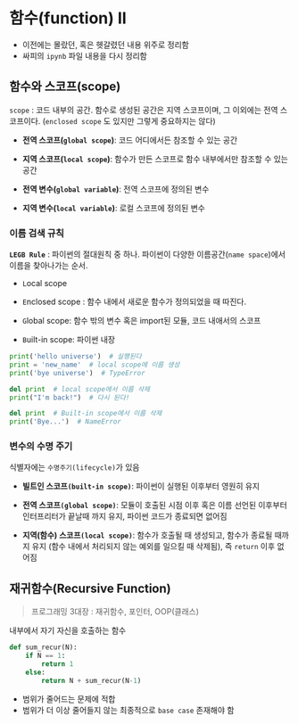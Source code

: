 # 함수(function) II

- 이전에는 몰랐던, 혹은 헷갈렸던 내용 위주로 정리함
- 싸피의 `ipynb` 파일 내용을 다시 정리함

## 함수와 스코프(scope)

`scope` : 코드 내부의 공간. 함수로 생성된 공간은 지역 스코프이며, 그 이외에는 전역 스코프이다. (`enclosed scope` 도 있지만 그렇게 중요하지는 않다)

- **전역 스코프(`global scope`)**: 코드 어디에서든 참조할 수 있는 공간
- **지역 스코프(`local scope`)**: 함수가 만든 스코프로 함수 내부에서만 참조할 수 있는 공간

- **전역 변수(`global variable`)**: 전역 스코프에 정의된 변수
- **지역 변수(`local variable`)**: 로컬 스코프에 정의된 변수



### 이름 검색 규칙

**`LEGB Rule`** : 파이썬의 절대원칙 중 하나. 파이썬이 다양한 이름공간(`name space`)에서 이름을 찾아나가는 순서.

- `L`ocal scope

- `E`nclosed scope : 함수 내에서 새로운 함수가 정의되었을 때 따진다.

- `G`lobal scope: 함수 밖의 변수 혹은 import된 모듈, 코드 내애서의 스코프

- `B`uilt-in scope: 파이썬 내장

```python
print('hello universe')  # 실행된다
print = 'new_name'  # local scope에 이름 생성
print('bye universe')  # TypeError

del print  # local scope에서 이름 삭제
print("I'm back!")  # 다시 된다!

del print  # Built-in scope에서 이름 삭제
print('Bye...')  # NameError
```

### 변수의 수명 주기

식별자에는 `수명주기(lifecycle)`가 있음

- **빌트인 스코프`(built-in scope)`**: 파이썬이 실행된 이후부터 영원히 유지

- **전역 스코프`(global scope)`**: 모듈이 호출된 시점 이후 혹은 이름 선언된 이후부터 인터프리터가 끝날때 까지 유지, 파이썬 코드가 종료되면 없어짐

- **지역(함수) 스코프`(local scope)`**: 함수가 호출될 때 생성되고, 함수가 종료될 때까지 유지 (함수 내에서 처리되지 않는 예외를 일으킬 때 삭제됨), 즉 `return` 이후 없어짐

## 재귀함수(Recursive Function)

> 프로그래밍 3대장 : 재귀함수, 포인터, OOP(클래스)

내부에서 자기 자신을 호출하는 함수

```python
def sum_recur(N):
    if N == 1:
        return 1
    else:
        return N + sum_recur(N-1)
```

- 범위가 줄어드는 문제에 적합
- 범위가 더 이상 줄어들지 않는 최종적으로 `base case` 존재해야 함

